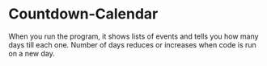 # Countdown-Calendar
When you run the program, it shows lists of events and tells you how many days till each one. Number of days reduces or increases when code is run on a new day.
